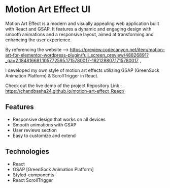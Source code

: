 # Motion Art Effect UI

Motion Art Effect is a modern and visually appealing web application built with React and GSAP.
It features a dynamic and engaging design with smooth animations and a responsive layout,
aimed at transforming and enhancing the user experience.

By referencing the website --> https://preview.codecanyon.net/item/motion-art-for-elementor-wordpress-plugin/full_screen_preview/48826891?_ga=2.184816681.105772595.1715780017-162128807.1715780017 ,

I developed my own style of motion art effects utilizing GSAP (GreenSock Animation Platform) & ScrollTrigger in React.

Check out the live demo of the project Repository Link : https://chandbasha24.github.io/motion-art-effect_React/

## Features

- Responsive design that works on all devices
- Smooth animations with GSAP
- User reviews section
- Easy to customize and extend

## Technologies

- React
- GSAP [GreenSock Animation Platform]
- Styled-components
- React ScrollTrigger
